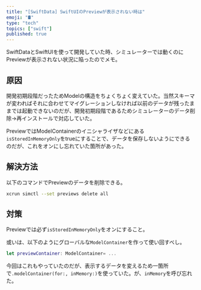 ```yaml
---
title: "[SwiftData] SwiftUIのPreviewが表示されない時は"
emoji: "🛢️"
type: "tech"
topics: ["swift"]
published: true
---
```


SwiftDataとSwiftUIを使って開発していた時、シミュレーターでは動くのにPreviewが表示されない状況に陥ったのでメモ。

## 原因

開発初期段階だったためModelの構造をちょくちょく変えていた。当然スキーマが変わればそれに合わせてマイグレーションしなければ以前のデータが残ったままでは起動できないのだが、開発初期段階であるためシミュレーターのデータ削除→再インストールで対応していた。

PreviewではModelContainerのイニシャライザなどにある`isStoredInMemoryOnly`をtrueにすることで、データを保存しないようにできるのだが、これをオンにし忘れていた箇所があった。

## 解決方法

以下のコマンドでPreviewのデータを削除できる。

```sh
xcrun simctl --set previews delete all
```

## 対策

Previewでは必ず`isStoredInMemoryOnly`をオンにすること。

或いは、以下のようにグローバルな`ModelContainer`を作って使い回すべし。

```swift
let previewContainer: ModelContainer= ...
```


今回はこれもやっていたのだが、表示するデータを変えるため一箇所で`.modelContainer(for:, inMemory:)`を使っていた。が、`inMemory`を呼び忘れた。